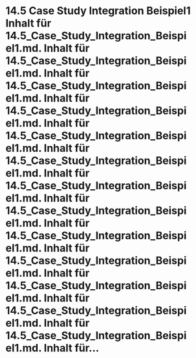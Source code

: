 # 14.5 Case Study Integration Beispiel1 Inhalt für 14.5_Case_Study_Integration_Beispiel1.md. Inhalt für 14.5_Case_Study_Integration_Beispiel1.md. Inhalt für 14.5_Case_Study_Integration_Beispiel1.md. Inhalt für 14.5_Case_Study_Integration_Beispiel1.md. Inhalt für 14.5_Case_Study_Integration_Beispiel1.md. Inhalt für 14.5_Case_Study_Integration_Beispiel1.md. Inhalt für 14.5_Case_Study_Integration_Beispiel1.md. Inhalt für 14.5_Case_Study_Integration_Beispiel1.md. Inhalt für 14.5_Case_Study_Integration_Beispiel1.md. Inhalt für 14.5_Case_Study_Integration_Beispiel1.md. Inhalt für 14.5_Case_Study_Integration_Beispiel1.md. Inhalt für 14.5_Case_Study_Integration_Beispiel1.md. Inhalt für 14.5_Case_Study_Integration_Beispiel1.md. Inhalt für...